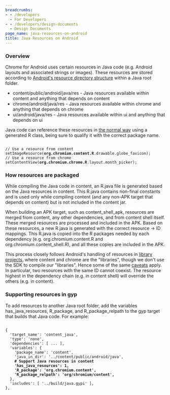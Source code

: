 ```yaml
---
breadcrumbs:
- - /developers
  - For Developers
- - /developers/design-documents
  - Design Documents
page_name: java-resources-on-android
title: Java Resources on Android
---
```


### Overview

Chrome for Android uses certain resources in Java code (e.g. Android layouts and
associated strings or images). These resources are stored according to
[Android's resource directory
structure](http://developer.android.com/guide/topics/resources/providing-resources.html)
within a Java root folder.

*   content/public/android/java/res - Java resources available within
            content and anything that depends on content
*   chrome/android/java/res - Java resources available within chrome and
            anything that depends on chrome
*   ui/android/java/res - Java resources available within ui and
            anything that depends on ui

Java code can reference these resources in [the normal
way](http://developer.android.com/guide/topics/resources/accessing-resources.html)
using a generated R class, being sure to qualify it with the correct package
name.

<pre><code>
// Use a resource from content
setImageResource(<b>org.chromium.content.R</b>.drawable.globe_favicon);
// Use a resource from chrome
setContentView(<b>org.chromium.chrome.R</b>.layout.month_picker);
</code></pre>

### How resources are packaged

While compiling the Java code in content, an R.java file is generated based on
the Java resources in content. This R.java contains non-final constants and is
used only while compiling content (and any non-APK target that depends on
content) but is not included in the content jar.

When building an APK target, such as content_shell_apk, resources are merged
from content, any other dependencies, and from content shell itself. These
merged resources are processed and included in the APK. Based on these
resources, a new R.java is generated with the correct resource -&gt; ID
mappings. This R.java is copied into the R packages needed by each dependency
(e.g. org.chromium.content.R and org.chromium.content_shell.R), and all these
copies are included in the APK.

This process closely follows Android's handling of resources in [library
projects](http://developer.android.com/tools/projects/index.html#LibraryProjects),
where content and chrome are the "libraries", though we don't use the SDK to
compile our "libraries". Hence some of the same
[caveats](http://developer.android.com/tools/projects/index.html#considerations)
apply. In particular, two resources with the same ID cannot coexist. The
resource highest in the dependency chain (e.g. in content shell) will override
the others (e.g. in content).

### Supporting resources in gyp

To add resources to another Java root folder, add the variables
has_java_resources, R_package, and R_package_relpath to the gyp target that
builds that Java code. For example:

<pre><code>
{
  'target_name': 'content_java',
  'type': 'none',
  'dependencies': [ ... ],
  'variables': {
    'package_name': 'content',
    'java_in_dir': '../content/public/android/java',
    <b># Support Java resources in content</b>
    <b>'has_java_resources': 1,</b>
    <b>'R_package': 'org.chromium.content',</b>
    <b>'R_package_relpath': 'org/chromium/content',</b>
  },
  'includes': [ '../build/java.gypi' ],
},
</code></pre>